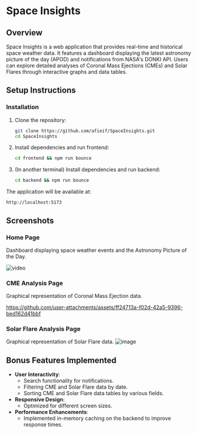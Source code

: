 # Space Insights

## Overview
Space Insights is a web application that provides real-time and historical space weather data. It features a dashboard displaying the latest astronomy picture of the day (APOD) and notifications from NASA's DONKI API. Users can explore detailed analyses of Coronal Mass Ejections (CMEs) and Solar Flares through interactive graphs and data tables.

## Setup Instructions

### Installation
1. Clone the repository:
   ```sh
   git clone https://github.com/afieif/SpaceInsights.git
   cd SpaceInsights
   ```
2. Install dependencies and run frontend:
   ```sh
   cd frontend && npm run bounce
   ```
3. (In another terminal) Install dependencies and run backend:
   ```sh
   cd backend && npm run bounce
   ```

The application will be available at:
```
http://localhost:5173
```

## Screenshots

### Home Page
Dashboard displaying space weather events and the Astronomy Picture of the Day.


![video](https://github.com/user-attachments/assets/e8fb4670-623a-48d3-9795-9bd94dc83c80)




### CME Analysis Page
Graphical representation of Coronal Mass Ejection data.


https://github.com/user-attachments/assets/ff24713a-f02d-42a5-9396-bed162d41bbf




### Solar Flare Analysis Page
Graphical representation of Solar Flare data.
  ![image](https://github.com/user-attachments/assets/d50ee31d-7040-40e3-8877-746df304dea7)


## Bonus Features Implemented
- **User Interactivity**:
  - Search functionality for notifications.
  - Filtering CME and Solar Flare data by date.
  - Sorting CME and Solar Flare data tables by various fields.
- **Responsive Design**:
  - Optimized for different screen sizes.
- **Performance Enhancements**:
  - Implemented in-memory caching on the backend to improve response times.

